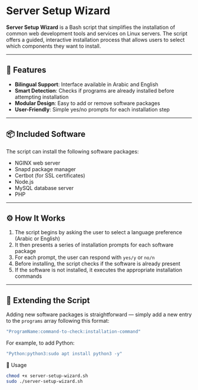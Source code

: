 
#  Server Setup Wizard

**Server Setup Wizard** is a Bash script that simplifies the installation of common web development tools and services on Linux servers. The script offers a guided, interactive installation process that allows users to select which components they want to install.

---

## 📌 Features

- **Bilingual Support**: Interface available in Arabic and English  
- **Smart Detection**: Checks if programs are already installed before attempting installation  
- **Modular Design**: Easy to add or remove software packages  
- **User-Friendly**: Simple yes/no prompts for each installation step  

---

## 📦 Included Software

The script can install the following software packages:

- NGINX web server  
- Snapd package manager  
- Certbot (for SSL certificates)  
- Node.js  
- MySQL database server  
- PHP  

---

## ⚙️ How It Works

1. The script begins by asking the user to select a language preference (Arabic or English)  
2. It then presents a series of installation prompts for each software package  
3. For each prompt, the user can respond with `yes/y` or `no/n`  
4. Before installing, the script checks if the software is already present  
5. If the software is not installed, it executes the appropriate installation commands  

---

## 🔧 Extending the Script

Adding new software packages is straightforward — simply add a new entry to the `programs` array following this format:

```bash
"ProgramName:command-to-check:installation-command"
```
For example, to add Python:
```bash
"Python:python3:sudo apt install python3 -y"
``` 
🚀 Usage
```bash
chmod +x server-setup-wizard.sh
sudo ./server-setup-wizard.sh
